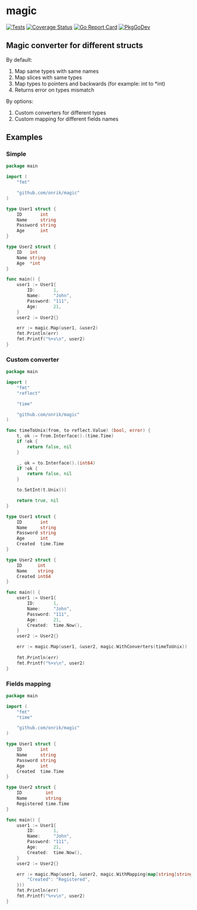 # magic
[![Tests](https://github.com/onrik/magic/workflows/Tests/badge.svg)](https://github.com/onrik/magic/actions)
[![Coverage Status](https://coveralls.io/repos/github/onrik/magic/badge.svg?branch=master)](https://coveralls.io/github/onrik/magic?branch=master)
[![Go Report Card](https://goreportcard.com/badge/github.com/onrik/magic)](https://goreportcard.com/report/github.com/onrik/magic)
[![PkgGoDev](https://pkg.go.dev/badge/github.com/onrik/magic)](https://pkg.go.dev/github.com/onrik/magic)

## Magic converter for different structs
By default:
1. Map same types with same names
1. Map slices with same types 
1. Map types to pointers and backwards (for example: int to *int) 
1. Returns error on types mismatch

By options:
1. Custom converters for different types
1. Custom mapping for different fields names

## Examples
### Simple
```go
package main

import (
	"fmt"

	"github.com/onrik/magic"
)

type User1 struct {
	ID       int
	Name     string
	Password string
	Age      int
}

type User2 struct {
	ID   int
	Name string
	Age  *int
}

func main() {
	user1 := User1{
		ID:       1,
		Name:     "John",
		Password: "111",
		Age:      21,
	}
	user2 := User2{}

	err := magic.Map(user1, &user2)
	fmt.Println(err)
	fmt.Printf("%+v\n", user2)
}
```

### Custom converter
```go
package main

import (
	"fmt"
	"reflect"

	"time"

	"github.com/onrik/magic"
)

func timeToUnix(from, to reflect.Value) (bool, error) {
	t, ok := from.Interface().(time.Time)
	if !ok {
		return false, nil
	}

	_, ok = to.Interface().(int64)
	if !ok {
		return false, nil
	}

	to.SetInt(t.Unix())

	return true, nil
}

type User1 struct {
	ID       int
	Name     string
	Password string
	Age      int
	Created  time.Time
}

type User2 struct {
	ID      int
	Name    string
	Created int64
}

func main() {
	user1 := User1{
		ID:       1,
		Name:     "John",
		Password: "111",
		Age:      21,
		Created:  time.Now(),
	}
	user2 := User2{}

	err := magic.Map(user1, &user2, magic.WithConverters(timeToUnix))
	
	fmt.Println(err)
	fmt.Printf("%+v\n", user2)
}
```


### Fields mapping
```go
package main

import (
	"fmt"
	"time"

	"github.com/onrik/magic"
)

type User1 struct {
	ID       int
	Name     string
	Password string
	Age      int
	Created  time.Time
}

type User2 struct {
	ID         int
	Name       string
	Registered time.Time
}

func main() {
	user1 := User1{
		ID:       1,
		Name:     "John",
		Password: "111",
		Age:      21,
		Created:  time.Now(),
	}
	user2 := User2{}

	err := magic.Map(user1, &user2, magic.WithMapping(map[string]string{
		"Created": "Registered",
	}))
	fmt.Println(err)
	fmt.Printf("%+v\n", user2)
}
```

